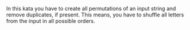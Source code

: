 In this kata you have to create all permutations of an input string and remove duplicates, if present. This means, you have to shuffle all letters from the input in all possible orders.